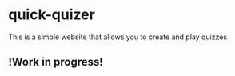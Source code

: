 # quick-quizer
This is a simple website that allows you to create and play quizzes
## !Work in progress!
